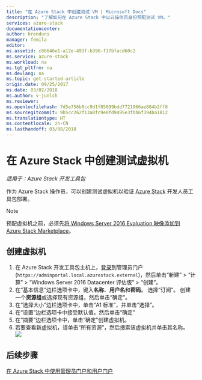 ```yaml
---
title: "在 Azure Stack 中创建测试 VM | Microsoft Docs"
description: "了解如何在 Azure Stack 中以云操作员身份预配测试 VM。"
services: azure-stack
documentationcenter: 
author: brenduns
manager: femila
editor: 
ms.assetid: c86646e1-a12e-493f-b396-f17bfacd60c2
ms.service: azure-stack
ms.workload: na
ms.tgt_pltfrm: na
ms.devlang: na
ms.topic: get-started-article
origin.date: 09/25/2017
ms.date: 03/02/2018
ms.author: v-junlch
ms.reviewer: 
ms.openlocfilehash: 7d5e756b0cc9d1f85099bdd7721966ae884b2ff8
ms.sourcegitcommit: 9b5cc262f13a0fc9e0fd9495e3fbb6f394ba1812
ms.translationtype: HT
ms.contentlocale: zh-CN
ms.lasthandoff: 03/08/2018
---
```

# <a name="create-a-test-virtual-machine-in-azure-stack"></a>在 Azure Stack 中创建测试虚拟机

*适用于：Azure Stack 开发工具包*

作为 Azure Stack 操作员，可以创建测试虚拟机以验证 [Azure Stack](azure-stack-poc.md) 开发人员工具包部署。

> [!NOTE]
> 预配虚拟机之前，必须先[将 Windows Server 2016 Evaluation 映像添加到 Azure Stack Marketplace](azure-stack-add-default-image.md)。
> 
> 

## <a name="create-a-virtual-machine"></a>创建虚拟机
1. 在 Azure Stack 开发工具包主机上，[登录](azure-stack-connect-azure-stack.md)到管理员门户 (`https://adminportal.local.azurestack.external`)，然后单击“新建” > “计算” > “Windows Server 2016 Datacenter 评估版” > “创建”。  
2. 在“基本信息”边栏选项卡中，键入**名称**、**用户名**和**密码**。 选择“订阅”。 创建一个**资源组**或选择现有资源组，然后单击“确定”。  
3. 在“选择大小”边栏选项卡中，单击“A1 标准”，并单击“选择”。  
4. 在“设置”边栏选项卡中接受默认值，然后单击“确定”
5. 在“摘要”边栏选项卡中，单击“确定”创建虚拟机。  
6. 若要查看新虚拟机，请单击“所有资源”，然后搜索该虚拟机并单击其名称。
    ![](./media/azure-stack-provision-vm/image06.png)


## <a name="next-steps"></a>后续步骤
[在 Azure Stack 中使用管理员门户和用户门户](azure-stack-manage-portals.md)

